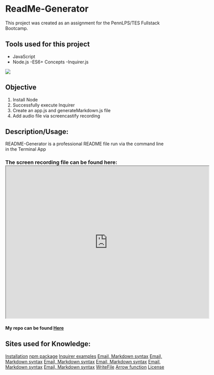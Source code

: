 # ReadMe-Generator
This project was created as an assignment for the PennLPS/TES Fullstack Bootcamp.

## Tools used for this project
- JavaScript
- Node.js
-ES6+ Concepts
-Inquirer.js

<img src = "images/PetPurrfect copy.jpg"> 


## Objective
1.	Install Node
2.	Successfully execute Inquirer
3.	Create an app.js and generateMarkdown.js file
4.	Add audio file via screencastify recording


## Description/Usage: 
README-Generator is a professional README file run via the command line in the Terminal App

### The screen recording file can be found here: <iframe src="https://drive.google.com/file/d/16Lfkn2wr2l2usqA4B6OPPBZIJShgt10Q/preview" width="640" height="480"></iframe>

#### My repo can be found [Here](https://github.com/bmralph87/readme-generator)


## Sites used for Knowledge:

[Installation](https://www.npmjs.com/package/inquirer#installation)
[npm package](https://www.npmjs.com/package/inquirer)
[Inquirer examples](https://www.npmjs.com/package/inquirer#examples)
[Email, Markdown syntax](https://www.lifewire.com/markdown-to-send-emails-1173237#:~:text=The%20advantage%20of%20using%20Markdown,without%20seeing%20the%20special%20characters)
[Email, Markdown syntax](https://www.markdownguide.org/basic-syntax/)
[Email, Markdown syntax](https://docs.github.com/en/free-pro-team@latest/github/writing-on-github/basic-writing-and-formatting-syntax)
[Email, Markdown syntax](https://agea.github.io/tutorial.md/)
[Email, Markdown syntax](https://nodejs.dev/learn/writing-files-with-nodejs)
[Email, Markdown syntax](https://markdownmonster.west-wind.com/docs/_4xs10gaui.htm)
[WriteFile](https://stackabuse.com/writing-to-files-in-node-js/)
[Arrow function](https://developer.mozilla.org/en-US/docs/Web/JavaScript/Reference/Functions/Arrow_functions)
[License](https://shields.io/category/license)

